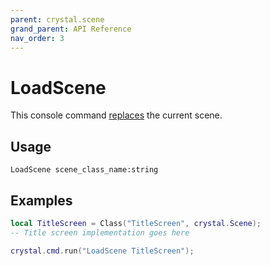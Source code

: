 ```yaml
---
parent: crystal.scene
grand_parent: API Reference
nav_order: 3
---
```


# LoadScene

This console command [replaces](replace) the current scene.

## Usage

```
LoadScene scene_class_name:string
```

## Examples

```lua
local TitleScreen = Class("TitleScreen", crystal.Scene);
-- Title screen implementation goes here

crystal.cmd.run("LoadScene TitleScreen");
```
